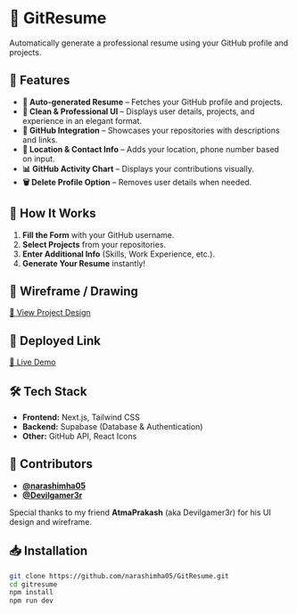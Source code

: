 # 🚀 GitResume  

Automatically generate a professional resume using your GitHub profile and projects.  

## 🌟 Features  
- **📄 Auto-generated Resume** – Fetches your GitHub profile and projects.  
- **🎨 Clean & Professional UI** – Displays user details, projects, and experience in an elegant format.  
- **🔗 GitHub Integration** – Showcases your repositories with descriptions and links.  
- **📍 Location & Contact Info** – Adds your location, phone number based on input.  
- **📊 GitHub Activity Chart** – Displays your contributions visually.  
- **🗑️ Delete Profile Option** – Removes user details when needed.  

## 📌 How It Works  
1. **Fill the Form** with your GitHub username.  
2. **Select Projects** from your repositories.  
3. **Enter Additional Info** (Skills, Work Experience, etc.).  
4. **Generate Your Resume** instantly!  

## 🎨 Wireframe / Drawing  
[🔗 View Project Design](https://drive.google.com/file/d/1zYz8-qyRGQ2QoVNikRvVALRLUJYTONdg/view?usp=drive_link)  

## 🔗 Deployed Link  
[🚀 Live Demo](https://git-resume-coral.vercel.app/)  

## 🛠️ Tech Stack  
- **Frontend:** Next.js, Tailwind CSS  
- **Backend:** Supabase (Database & Authentication)  
- **Other:** GitHub API, React Icons  

## 👥 Contributors  
- **[@narashimha05](https://github.com/narashimha05)**  
- **[@Devilgamer3r](https://github.com/Devilgamer3r)**  

Special thanks to my friend **AtmaPrakash** (aka Devilgamer3r) for his UI design and wireframe.  

## 📥 Installation  
```sh
git clone https://github.com/narashimha05/GitResume.git  
cd gitresume  
npm install  
npm run dev  
